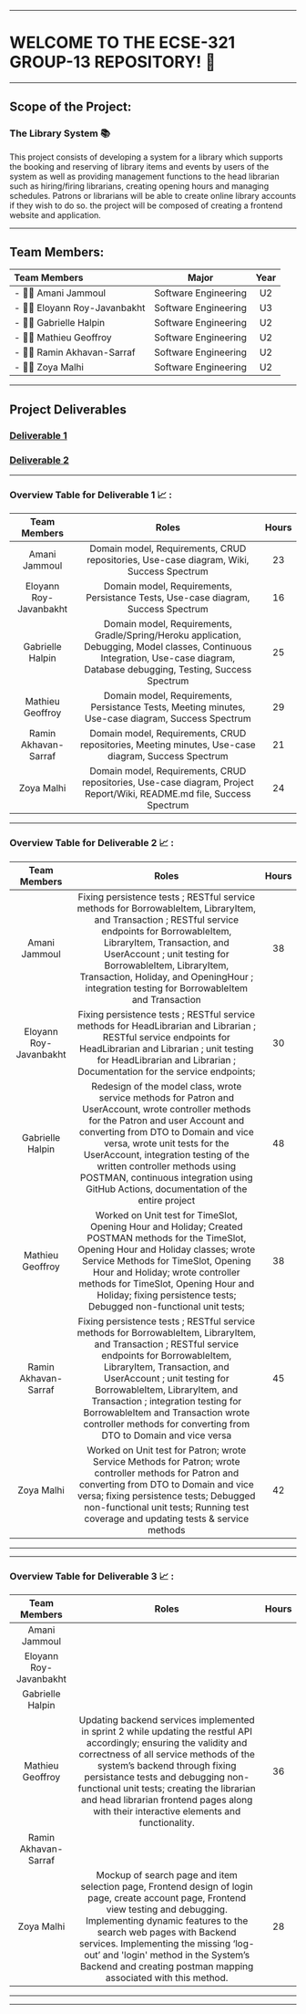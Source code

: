 *****************************************************
# WELCOME TO THE ECSE-321 GROUP-13 REPOSITORY! :wave:
*****************************************************
## Scope of the Project:
### The Library System :books:

This project consists of developing a system for a library which supports the booking and reserving of library items and events by users of the system as well as providing management functions to the head librarian such as hiring/firing librarians, creating opening hours and managing schedules. Patrons or librarians will be able to create online library accounts if they wish to do so. the project will be composed of creating a frontend website and application.

--------------------------------------------------------------------------
## Team Members:
| Team Members | Major | Year|
| :--------- | :-----: | :----: | 
| - :woman_technologist: Amani Jammoul | Software Engineering | U2 |
| - :woman_technologist: Eloyann Roy-Javanbakht | Software Engineering | U3 |
| - :woman_technologist: Gabrielle Halpin | Software Engineering | U2 |
| - :man_technologist: Mathieu Geoffroy | Software Engineering | U2 |
| - :man_technologist: Ramin Akhavan-Sarraf | Software Engineering | U2 |
| - :woman_technologist: Zoya Malhi | Software Engineering | U2 |

--------------------------------------------------------------------------
## Project Deliverables
### [Deliverable 1](https://github.com/McGill-ECSE321-Fall2021/project-group-13/wiki/Deliverable-1)
### [Deliverable 2]()
--------------------------------------------------------------------------
### Overview Table for Deliverable 1 :chart_with_upwards_trend: : 
| Team Members           | Roles                                                                                                                                |   Hours   |
| :---------------------:|:------------------------------------------------------------------------------------------------------------------------------------:| :--------:|
| Amani Jammoul          | Domain model, Requirements, CRUD repositories, Use-case diagram, Wiki, Success Spectrum                                              |23         |
| Eloyann Roy-Javanbakht | Domain model, Requirements, Persistance Tests, Use-case diagram, Success Spectrum                                                    |16         |
| Gabrielle Halpin       | Domain model, Requirements, Gradle/Spring/Heroku application, Debugging, Model classes, Continuous Integration, Use-case diagram, Database debugging, Testing, Success Spectrum |25         |
| Mathieu Geoffroy       | Domain model, Requirements, Persistance Tests, Meeting minutes, Use-case diagram, Success Spectrum                                   |29         |
| Ramin Akhavan-Sarraf   | Domain model, Requirements, CRUD repositories, Meeting minutes, Use-case diagram, Success Spectrum                                   |21         |
| Zoya Malhi             | Domain model, Requirements, CRUD repositories, Use-case diagram, Project Report/Wiki, README.md file, Success Spectrum               |24         |
_____________________________________________________________________________________________________________________________________________________________________________

### Overview Table for Deliverable 2 :chart_with_upwards_trend: : 
| Team Members           | Roles                                                                                                                                |   Hours   |
| :---------------------:|:------------------------------------------------------------------------------------------------------------------------------------:| :--------:|
| Amani Jammoul          |  Fixing persistence tests ; RESTful service methods for BorrowableItem, LibraryItem, and Transaction ; RESTful service endpoints for BorrowableItem, LibraryItem, Transaction, and UserAccount ; unit testing for BorrowableItem, LibraryItem, Transaction, Holiday, and OpeningHour ; integration testing for BorrowableItem and Transaction   |     38      |
| Eloyann Roy-Javanbakht |  Fixing persistence tests ; RESTful service methods for HeadLibrarian and Librarian ; RESTful service endpoints for HeadLibrarian and Librarian ; unit testing for HeadLibrarian and Librarian ; Documentation for the service endpoints;                                                                                                                                   |    30       |
| Gabrielle Halpin       |  Redesign of the model class, wrote service methods for Patron and UserAccount, wrote controller methods for the Patron and user Account and converting from DTO to Domain and vice versa, wrote unit tests for the UserAccount, integration testing of the written controller methods using POSTMAN, continuous integration using GitHub Actions, documentation of the entire project                                                                                                                                  |     48      |
| Mathieu Geoffroy       |   Worked on Unit test for TimeSlot, Opening Hour and Holiday; Created POSTMAN methods for the TimeSlot, Opening Hour and Holiday classes; wrote Service Methods for TimeSlot, Opening Hour and Holiday; wrote controller methods for TimeSlot, Opening Hour and Holiday; fixing persistence tests; Debugged non-functional unit tests;                                                                                                                              |     38     |
| Ramin Akhavan-Sarraf   |   Fixing persistence tests ; RESTful service methods for BorrowableItem, LibraryItem, and Transaction ; RESTful service endpoints for BorrowableItem, LibraryItem, Transaction, and UserAccount ; unit testing for BorrowableItem, LibraryItem, and Transaction ; integration testing for BorrowableItem and Transaction wrote controller methods for converting from DTO to Domain and vice versa                                                                                                                                   |    45       |
| Zoya Malhi             |   Worked on Unit test for Patron; wrote Service Methods for Patron; wrote controller methods for Patron and converting from DTO to Domain and vice versa; fixing persistence tests; Debugged non-functional unit tests; Running test coverage and updating tests & service methods                                                                                                                                 |    42       |
_____________________________________________________________________________________________________________________________________________________________________________
______________________________________________________________________________________________________________________________________________


### Overview Table for Deliverable 3 :chart_with_upwards_trend: : 
| Team Members           | Roles                                                                                                                                |   Hours   |
| :---------------------:|:------------------------------------------------------------------------------------------------------------------------------------:| :--------:|
| Amani Jammoul          |     |           |
| Eloyann Roy-Javanbakht |                                                                                                                                     |           |
| Gabrielle Halpin       |                                                                                                                                    |          |
| Mathieu Geoffroy       | Updating backend services implemented in sprint 2 while updating the restful API accordingly; ensuring the validity and correctness of all service methods of the system’s backend through fixing persistance tests and debugging non-functional unit tests; creating the librarian and head librarian frontend pages along with their interactive elements and functionality. |  36 |
| Ramin Akhavan-Sarraf   |                                                                                                                                      |           |
| Zoya Malhi             | Mockup of search page and item selection page, Frontend design of login page, create account page, Frontend view testing and debugging. Implementing dynamic features to the search web pages with Backend services. Implementing the missing ‘log-out’ and 'login' method in the System’s Backend and creating postman mapping associated with this method. |       28   |
_____________________________________________________________________________________________________________________________________________________________________________
______________________________________________________________________________________________________________________________________________


